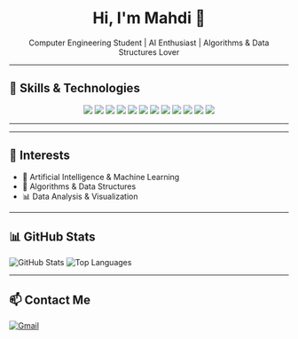 <h1 align="center">Hi, I'm Mahdi 👋</h1>
<p align="center">Computer Engineering Student | AI Enthusiast | Algorithms & Data Structures Lover</p>

---

## 🧠 Skills & Technologies
<p align="center" class="skills-grid">
  <img src="https://img.shields.io/badge/C++-00599C?style=flat&logo=c%2B%2B&logoColor=white" />
  <img src="https://img.shields.io/badge/Python-3776AB?style=flat&logo=python&logoColor=white" />
  <img src="https://img.shields.io/badge/PySide6-41CD52?style=flat&logo=qt&logoColor=white" />
  <img src="https://img.shields.io/badge/Numpy-808080?style=flat&logo=numpy&logoColor=white" />
  <img src="https://img.shields.io/badge/Pandas-150458?style=flat&logo=pandas&logoColor=white" />
  <img src="https://img.shields.io/badge/Matplotlib-11557C?style=flat&logo=matplotlib&logoColor=white" />
  <img src="https://img.shields.io/badge/Seaborn-30A3DC?style=flat&logo=seaborn&logoColor=white" />
  <img src="https://img.shields.io/badge/JavaScript-F7DF1E?style=flat&logo=javascript&logoColor=black" />
  <img src="https://img.shields.io/badge/HTML5-E34F26?style=flat&logo=html5&logoColor=white" />
  <img src="https://img.shields.io/badge/CSS3-1572B6?style=flat&logo=css3&logoColor=white" />
  <img src="https://img.shields.io/badge/Kotlin-7F52FF?style=flat&logo=kotlin&logoColor=white" />
  <img src="https://img.shields.io/badge/Jetpack%20Compose-4285F4?style=flat&logo=android&logoColor=white" />
</p>

---

---

## 🚀 Interests

- 🤖 Artificial Intelligence & Machine Learning
- 🧠 Algorithms & Data Structures
- 📊 Data Analysis & Visualization

---

## 📊 GitHub Stats

![GitHub Stats](https://github-readme-stats.vercel.app/api?username=ME0W004&show_icons=true&theme=radical)
![Top Languages](https://github-readme-stats.vercel.app/api/top-langs/?username=ME0W004&layout=compact&theme=radical)

---

## 📫 Contact Me

[![Gmail](https://img.shields.io/badge/-Gmail-D14836?style=for-the-badge&logo=gmail&logoColor=white)](mailto:schwifty.guy004@gmail.com)

